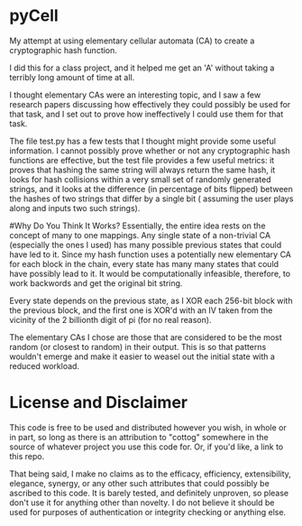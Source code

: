 # pyCell
My attempt at using elementary cellular automata (CA) to create a cryptographic hash function.

I did this for a class project, and it helped me get an 'A' without taking a terribly long amount of time at all. 

I thought elementary CAs were an interesting topic, and I saw a few research papers discussing how effectively they could possibly be used for that task, and I set out to prove how ineffectively I could use them for that task. 

The file test.py has a few tests that I thought might provide some useful information. I cannot possibly prove whether or not any cryptographic hash functions are effective, but the test file provides a few useful metrics: it proves that hashing the same string will always return the same hash, it looks for hash collisions within a very small set of randomly generated strings, and it looks at the difference (in percentage of bits flipped) between the hashes of two strings that differ by a single bit ( assuming the user plays along and inputs two such strings).

#Why Do You Think It Works?
Essentially, the entire idea rests on the concept of many to one mappings. Any single state of a non-trivial CA (especially the ones I used) has many possible previous states that could have led to it. Since my hash function uses a potentially new elementary CA for each block in the chain, every state has many many states that could have possibly lead to it. It would be computationally infeasible, therefore, to work backwords and get the original bit string.

Every state depends on the previous state, as I XOR each 256-bit block with the previous block, and the first one is XOR'd with an IV taken from the vicinity of the 2 billionth digit of pi (for no real reason). 

The elementary CAs I chose are those that are considered to be the most random (or closest to random) in their output. This is so that patterns wouldn't emerge and make it easier to weasel out the initial state with a reduced workload.

# License and Disclaimer
This code is free to be used and distributed however you wish, in whole or in part, so long as there is an attribution to "cottog" somewhere in the source of whatever project you use this code for. Or, if you'd like, a link to this repo. 

That being said, I make no claims as to the efficacy, efficiency, extensibility, elegance, synergy, or any other such attributes that could possibly be ascribed to this code. It is barely tested, and definitely unproven, so please don't use it for anything other than novelty. I do not believe it should be used for purposes of authentication or integrity checking or anything else. 


